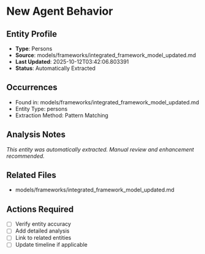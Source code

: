 # New Agent Behavior

## Entity Profile
- **Type**: Persons
- **Source**: models/frameworks/integrated_framework_model_updated.md
- **Last Updated**: 2025-10-12T03:42:06.803391
- **Status**: Automatically Extracted

## Occurrences
- Found in: models/frameworks/integrated_framework_model_updated.md
- Entity Type: persons
- Extraction Method: Pattern Matching

## Analysis Notes
*This entity was automatically extracted. Manual review and enhancement recommended.*

## Related Files
- models/frameworks/integrated_framework_model_updated.md

## Actions Required
- [ ] Verify entity accuracy
- [ ] Add detailed analysis
- [ ] Link to related entities
- [ ] Update timeline if applicable
